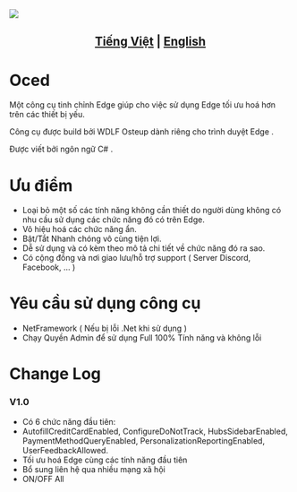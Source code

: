 <div align="center"><img src="https://github.com/SiroCandy06/Oced/assets/101639160/54b122ca-47b8-4031-9578-0585da7049fe" style="display: block; margin: 0 auto;"></div>


## <div align="center"><b><a href="README.md">Tiếng Việt</a> | <a href="README_EN.md">English</a></b></div>

# Oced
Một công cụ tinh chỉnh Edge giúp cho việc sử dụng Edge tối ưu hoá hơn trên các thiết bị yếu.

Công cụ được build bởi WDLF Osteup dành riêng cho trình duyệt Edge .

Được viết bởi ngôn ngữ C# .

# Ưu điểm
- Loại bỏ một số các tính năng không cần thiết do người dùng không có nhu cầu sử dụng các chức năng đó có trên Edge.
- Vô hiệu hoá các chức năng ẩn.
- Bật/Tắt Nhanh chóng vô cùng tiện lợi.
- Dễ sử dụng và có kèm theo mô tả chi tiết về chức năng đó ra sao.
- Có cộng đồng và nơi giao lưu/hỗ trợ support ( Server Discord, Facebook, ... )

# Yêu cầu sử dụng công cụ
- NetFramework ( Nếu bị lỗi .Net khi sử dụng )
- Chạy Quyền Admin để sử dụng Full 100% Tính năng và không lỗi

# Change Log 
### V1.0

- Có 6 chức năng đầu tiên:
- AutofillCreditCardEnabled, ConfigureDoNotTrack, HubsSidebarEnabled, PaymentMethodQueryEnabled, PersonalizationReportingEnabled, UserFeedbackAllowed.
- Tối ưu hoá Edge cùng các tính năng đầu tiên
- Bổ sung liên hệ qua nhiều mạng xã hội
- ON/OFF All
  
